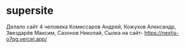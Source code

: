 # supersite
Делало сайт 4 человека 
Комиссаров Андрей,
Кожухов Александр,
Звездарёв Максим,
Сазонов Николай,
Сылка на сайт-
https://nextjs-o7qg.vercel.app/
